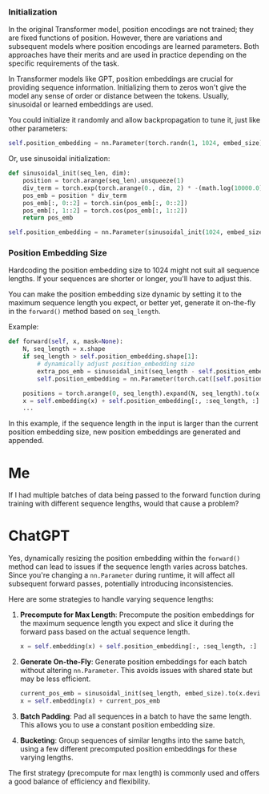 ### Initialization

In the original Transformer model, position encodings are not trained; they are fixed functions of position. However, there are variations and subsequent models where position encodings are learned parameters. Both approaches have their merits and are used in practice depending on the specific requirements of the task.

In Transformer models like GPT, position embeddings are crucial for providing sequence information. Initializing them to zeros won't give the model any sense of order or distance between the tokens. Usually, sinusoidal or learned embeddings are used.

You could initialize it randomly and allow backpropagation to tune it, just like other parameters:

```python
self.position_embedding = nn.Parameter(torch.randn(1, 1024, embed_size))
```

Or, use sinusoidal initialization:

```python
def sinusoidal_init(seq_len, dim):
    position = torch.arange(seq_len).unsqueeze(1)
    div_term = torch.exp(torch.arange(0., dim, 2) * -(math.log(10000.0) / dim))
    pos_emb = position * div_term
    pos_emb[:, 0::2] = torch.sin(pos_emb[:, 0::2])
    pos_emb[:, 1::2] = torch.cos(pos_emb[:, 1::2])
    return pos_emb

self.position_embedding = nn.Parameter(sinusoidal_init(1024, embed_size), requires_grad=False)
```

### Position Embedding Size

Hardcoding the position embedding size to 1024 might not suit all sequence lengths. If your sequences are shorter or longer, you'll have to adjust this.

You can make the position embedding size dynamic by setting it to the maximum sequence length you expect, or better yet, generate it on-the-fly in the `forward()` method based on `seq_length`.

Example:

```python
def forward(self, x, mask=None):
    N, seq_length = x.shape
    if seq_length > self.position_embedding.shape[1]:
        # dynamically adjust position_embedding size
        extra_pos_emb = sinusoidal_init(seq_length - self.position_embedding.shape[1], self.position_embedding.shape[2])
        self.position_embedding = nn.Parameter(torch.cat([self.position_embedding, extra_pos_emb], dim=1), requires_grad=False)

    positions = torch.arange(0, seq_length).expand(N, seq_length).to(x.device)
    x = self.embedding(x) + self.position_embedding[:, :seq_length, :]
    ...
```

In this example, if the sequence length in the input is larger than the current position embedding size, new position embeddings are generated and appended.

# Me

If I had multiple batches of data being passed to the forward function during training with different sequence lengths, would that cause a problem?

# ChatGPT

Yes, dynamically resizing the position embedding within the `forward()` method can lead to issues if the sequence length varies across batches. Since you're changing a `nn.Parameter` during runtime, it will affect all subsequent forward passes, potentially introducing inconsistencies.

Here are some strategies to handle varying sequence lengths:

1. **Precompute for Max Length**: Precompute the position embeddings for the maximum sequence length you expect and slice it during the forward pass based on the actual sequence length.
    ```python
    x = self.embedding(x) + self.position_embedding[:, :seq_length, :]
    ```

2. **Generate On-the-Fly**: Generate position embeddings for each batch without altering `nn.Parameter`. This avoids issues with shared state but may be less efficient.
    ```python
    current_pos_emb = sinusoidal_init(seq_length, embed_size).to(x.device)
    x = self.embedding(x) + current_pos_emb
    ```

3. **Batch Padding**: Pad all sequences in a batch to have the same length. This allows you to use a constant position embedding size.

4. **Bucketing**: Group sequences of similar lengths into the same batch, using a few different precomputed position embeddings for these varying lengths.

The first strategy (precompute for max length) is commonly used and offers a good balance of efficiency and flexibility.
